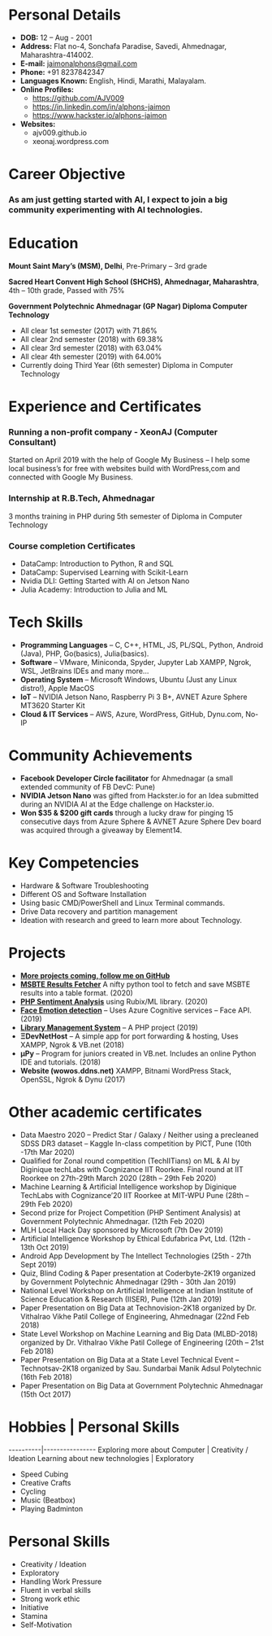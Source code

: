 # Personal Details
- **DOB:** 12 – Aug - 2001
- **Address:** Flat no-4, Sonchafa Paradise, Savedi, Ahmednagar, Maharashtra-414002.
- **E-mail:**  jaimonalphons@gmail.com
- **Phone:** +91 8237842347
- **Languages Known:** English, Hindi, Marathi, Malayalam.
- **Online Profiles:**
    - https://github.com/AJV009
    - https://in.linkedin.com/in/alphons-jaimon
    - https://www.hackster.io/alphons-jaimon
- **Websites:**
    - ajv009.github.io
    - xeonaj.wordpress.com

# Career Objective
### As am just getting started with AI, I expect to join a big community experimenting with AI technologies.

# Education
**Mount Saint Mary’s (MSM), Delhi**, Pre-Primary – 3rd grade

**Sacred Heart Convent High School (SHCHS), Ahmednagar, Maharashtra**, 4th – 10th grade, Passed with 75%

**Government Polytechnic Ahmednagar (GP Nagar) Diploma Computer Technology**
- All clear 1st semester (2017) with 71.86%
- All clear 2nd semester (2018) with 69.38%
- All clear 3rd semester (2018) with 63.04%
- All clear 4th semester (2019) with 64.00%
- Currently doing Third Year (6th semester) Diploma in Computer Technology

# Experience and Certificates
### Running a non-profit company - XeonAJ (Computer Consultant)
Started on April 2019 with the help of Google My Business – I help some local business’s for free with websites build with WordPress,com and connected with Google My Business.

### Internship at R.B.Tech, Ahmednagar
3 months training in PHP during 5th semester of Diploma in Computer Technology

### Course completion Certificates
- DataCamp: Introduction to Python, R and SQL
- DataCamp: Supervised Learning with Scikit-Learn
- Nvidia DLI: Getting Started with AI on Jetson Nano
- Julia Academy: Introduction to Julia and ML



# Tech Skills
- **Programming Languages** – C, C++, HTML, JS, PL/SQL, Python, Android (Java), PHP, Go(basics), Julia(basics).
- **Software** – VMware, Miniconda, Spyder, Jupyter Lab XAMPP, Ngrok, WSL, JetBrains IDEs and many more…
- **Operating System** – Microsoft Windows, Ubuntu (Just any Linux distro!), Apple MacOS
- **IoT** – NVIDIA Jetson Nano, Raspberry Pi 3 B+, AVNET Azure Sphere MT3620 Starter Kit
- **Cloud & IT Services** – AWS, Azure, WordPress, GitHub, Dynu.com, No-IP

# Community Achievements
- **Facebook Developer Circle facilitator** for Ahmednagar (a small extended community of FB DevC: Pune)
- **NVIDIA Jetson Nano** was gifted from Hackster.io for an Idea submitted during an NVIDIA AI at the Edge challenge on Hackster.io.
- **Won $35 & $200 gift cards** through a lucky draw for pinging 15 consecutive days from Azure Sphere & AVNET Azure Sphere Dev board was acquired through a giveaway by Element14.

# Key Competencies
- Hardware & Software Troubleshooting
- Different OS and Software Installation
- Using basic CMD/PowerShell and Linux Terminal commands.
- Drive Data recovery and partition management 
- Ideation with research and greed to learn more about Technology.

# Projects
- [**More projects coming, follow me on GitHub**](/users/follow?target=ajv009)
- [**MSBTE Results Fetcher**](https://github.com/AJV009/MSBTE_Results_Fetcher) A nifty python tool to fetch and save MSBTE results into a table format. (2020)
- [**PHP Sentiment Analysis**](https://github.com/AJV009/SentimentAnalysis_RubixML) using Rubix/ML library. (2020)
- [**Face Emotion detection**](https://github.com/AJV009/mood_detector) – Uses Azure Cognitive services – Face API. (2019)
- [**Library Management System**](https://github.com/AJV009/Library_Management) – A PHP project (2019)
- **ΞDevNetHost** – A simple app for port forwarding & hosting, Uses XAMPP, Ngrok & VB.net (2018)
- **µPy** – Program for juniors created in VB.net. Includes an online Python IDE and tutorials. (2018)
- **Website (wowos.ddns.net)** XAMPP, Bitnami WordPress Stack, OpenSSL, Ngrok & Dynu (2017)

# Other academic certificates
- Data Maestro 2020 – Predict Star / Galaxy / Neither using a precleaned SDSS DR3 dataset – Kaggle In-class competition by PICT, Pune (10th -17th Mar 2020)
- Qualified for Zonal round competition (TechIITians) on ML & AI by Diginique techLabs with Cognizance IIT Roorkee. Final round at IIT Roorkee on 27th-29th March 2020 (28th – 29th Feb 2020)
- Machine Learning & Artificial Intelligence workshop by Diginique TechLabs with Cognizance’20 IIT Roorkee at MIT-WPU Pune (28th – 29th Feb 2020)
- Second prize for Project Competition (PHP Sentiment Analysis) at Government Polytechnic Ahmednagar. (12th Feb 2020)
- MLH Local Hack Day sponsored by Microsoft (7th Dev 2019)
- Artificial Intelligence Workshop by Ethical Edufabrica Pvt, Ltd. (12th - 13th Oct 2019)
- Android App Development by The Intellect Technologies (25th - 27th Sept 2019)
- Quiz, Blind Coding & Paper presentation at Coderbyte-2K19 organized by Government Polytechnic Ahmednagar (29th - 30th Jan 2019)
- National Level Workshop on Artificial Intelligence at Indian Institute of Science Education & Research (IISER), Pune (12th Jan 2019)
- Paper Presentation on Big Data at Technovision-2K18 organized by Dr. Vithalrao Vikhe Patil College of Engineering, Ahmednagar (22nd Feb 2018)
- State Level Workshop on Machine Learning and Big Data (MLBD-2018) organized by Dr. Vithalrao Vikhe Patil College of Engineering (20th – 21st Feb 2018)
- Paper Presentation on Big Data at a State Level Technical Event – Technotsav-2K18 organized by Sau. Sundarbai Manik Adsul Polytechnic (16th Feb 2018)
- Paper Presentation on Big Data at Government Polytechnic Ahmednagar (15th Oct 2017)


# Hobbies | Personal Skills
----------|----------------
Exploring more about Computer | Creativity / Ideation
Learning about new technologies | Exploratory
- Speed Cubing
- Creative Crafts
- Cycling
- Music (Beatbox)
- Playing Badminton

# Personal Skills
- Creativity / Ideation
- Exploratory
- Handling Work Pressure
- Fluent in verbal skills
- Strong work ethic
- Initiative
- Stamina
- Self-Motivation

